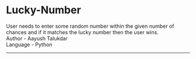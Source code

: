 # Lucky-Number
User needs to enter some random number within the given number of chances and if it matches the lucky number then the user wins.
<br>
Author - Aayush Talukdar
<br>
Language - Python
<hr>
